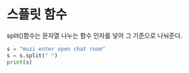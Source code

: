 # 스플릿 함수

split()함수는 문자열 나누는 함수 인자를 넣어 그 기준으로 나눠준다.</br>
```python
s = "muzi enter open chat room"
s = s.split(" ")
print(s)
```

